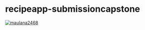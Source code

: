 # recipeapp-submissioncapstone

[![maulana2468](https://circleci.com/gh/maulana2468/recipeapp-submissioncapstone.svg?style=svg)](https://circleci.com/gh/maulana2468/recipeapp-submissioncapstone)
